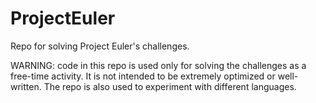 # ProjectEuler
 Repo for solving Project Euler's challenges.

 WARNING: code in this repo is used only for solving the challenges as a free-time activity. It is not intended to be extremely optimized or well-written. The repo is also used to experiment with different languages.
